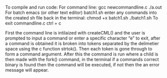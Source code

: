 To compile and run code:
For command line: 
gcc newcommandline.c
./a.out
For batch
emacs (or other text editor) batch1.sh
enter any commands into the created sh file
back in the terminal: chmod +x batch1.sh
./batch1.sh
To exit commandline.c ctrl + c

First the command line is intilaized with createCML() and the user is prompted to input a command or enter a specific character “e” to exit, after a command is obtained it is broken into tokens separated by the delimetier space using the c function strtok(). Then each token is gone through to form a command argument. After this the command is run where a child is then made with the fork() command, in the terminal if a commands correct binary is found then the command will be executed, if not then the an error message will appear. 
